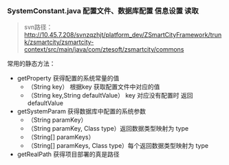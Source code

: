 ### SystemConstant.java 配置文件、数据库配置 信息设置 读取
> svn路径：http://10.45.7.208/svnzqzhjt/platform_dev/ZSmartCityFramework/trunk/zsmartcity/zsmartcity-context/src/main/java/com/ztesoft/zsmartcity/commons

常用的静态方法：

- getProperty 获得配置的系统常量的值
    - （String key） 根据key 获取配置文件中对应的值
    - （String key,String defaultValue） key 对应没有配置时 返回 defaultValue
- getSystemParam 获得数据库中配置的系统参数
    - （String paramKey）
    - （String paramKey, Class<T> type）返回数据类型映射为 type
    - （String[] paramKeys）
    - （String[] paramKeys, Class<T> type）每个返回数据类型映射为 type
- getRealPath 获得项目部署的真是路径
